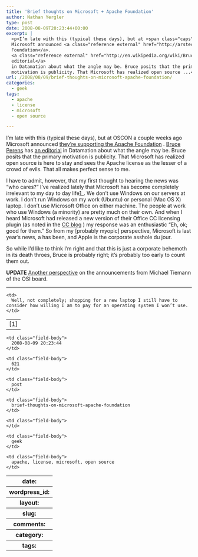 ```yaml
---
title: 'Brief thoughts on Microsoft + Apache Foundation'
author: Nathan Yergler
type: post
date: 2008-08-09T20:23:44+00:00
excerpt: |
  <p>I’m late with this (typical these days), but at <span class="caps">OSCON</span> a couple weeks ago
  Microsoft announced <a class="reference external" href="http://arstechnica.com/news.ars/post/20080725-microsoft-to-sponsor-of-the-apache-software-foundation.html">they’re supporting the Apache
  Foundation</a>.
  <a class="reference external" href="http://en.wikipedia.org/wiki/Bruce_perens">Bruce Perens</a> has <a class="reference external" href="http://itmanagement.earthweb.com/osrc/article.php/3762786/Bruce+Perens:+Microsoft+and+Apache+-+Whats+the+Angle?.htm">an
  editorial</a>
  in Datamation about what the angle may be. Bruce posits that the primary
  motivation is publicity. That Microsoft has realized open source ...</p>
url: /2008/08/09/brief-thoughts-on-microsoft-apache-foundation/
categories:
  - geek
tags:
  - apache
  - license
  - microsoft
  - open source

---
```

I’m late with this (typical these days), but at <span class="caps">OSCON</span> a couple weeks ago Microsoft announced [they’re supporting the Apache Foundation][1] . [Bruce Perens][2]  has [an editorial][3]  in Datamation about what the angle may be. Bruce posits that the primary motivation is publicity. That Microsoft has realized open source is here to stay and sees the Apache license as the lesser of a crowd of evils. That all makes perfect sense to me.

I have to admit, however, that my first thought to hearing the news was “who cares?” I’ve realized lately that Microsoft has become completely irrelevant to my day to day life[1]_. We don’t use Windows on our servers at work. I don’t run Windows on my work (Ubuntu) or personal (Mac <span class="caps">OS</span> X) laptop. I don’t use Microsoft Office on either machine. The people at work who use Windows (a minority) are pretty much on their own. And when I heard Microsoft had released a new version of their Office <span class="caps">CC</span> licensing plugin (as noted in the [<span class="caps">CC</span> blog][4] ) my response was an enthusiastic “Eh, ok; good for them.” So from my [probably myopic] perspective, Microsoft is last year’s news, a has been, and Apple is the corporate asshole du jour.

So while I’d like to think I’m right and that this is just a corporate behemoth in its death throes, Bruce is probably right; it’s probably too early to count them out.

**<span class="caps">UPDATE</span>** [Another perspective][5]  on the announcements from Michael Tiemann of the <span class="caps">OSI</span> board.

<hr class="docutils" />

<table class="docutils footnote" frame="void" id="id1" rules="none">
  <colgroup><col class="label" /><col /></colgroup> <tr>
    <td class="label">
      [1]
    </td>

    <td>
      Well, not completely; shopping for a new laptop I still have to consider how willing I am to pay for an operating system I won’t use.
    </td>
  </tr>
</table>

<table class="docutils field-list" frame="void" rules="none">
  <col class="field-name" /> <col class="field-body" /> <tr class="field">
    <th class="field-name">
      date:
    </th>

    <td class="field-body">
      2008-08-09 20:23:44
    </td>
  </tr>

  <tr class="field">
    <th class="field-name">
      wordpress_id:
    </th>

    <td class="field-body">
      621
    </td>
  </tr>

  <tr class="field">
    <th class="field-name">
      layout:
    </th>

    <td class="field-body">
      post
    </td>
  </tr>

  <tr class="field">
    <th class="field-name">
      slug:
    </th>

    <td class="field-body">
      brief-thoughts-on-microsoft-apache-foundation
    </td>
  </tr>

  <tr class="field">
    <th class="field-name">
      comments:
    </th>

    <td class="field-body">
    </td>
  </tr>

  <tr class="field">
    <th class="field-name">
      category:
    </th>

    <td class="field-body">
      geek
    </td>
  </tr>

  <tr class="field">
    <th class="field-name">
      tags:
    </th>

    <td class="field-body">
      apache, license, microsoft, open source
    </td>
  </tr>
</table>

 [1]: http://arstechnica.com/news.ars/post/20080725-microsoft-to-sponsor-of-the-apache-software-foundation.html
 [2]: http://en.wikipedia.org/wiki/Bruce_perens
 [3]: http://itmanagement.earthweb.com/osrc/article.php/3762786/Bruce+Perens:+Microsoft+and+Apache+-+Whats+the+Angle?.htm
 [4]: http://creativecommons.org/weblog/entry/8661
 [5]: http://opensource.org/node/352